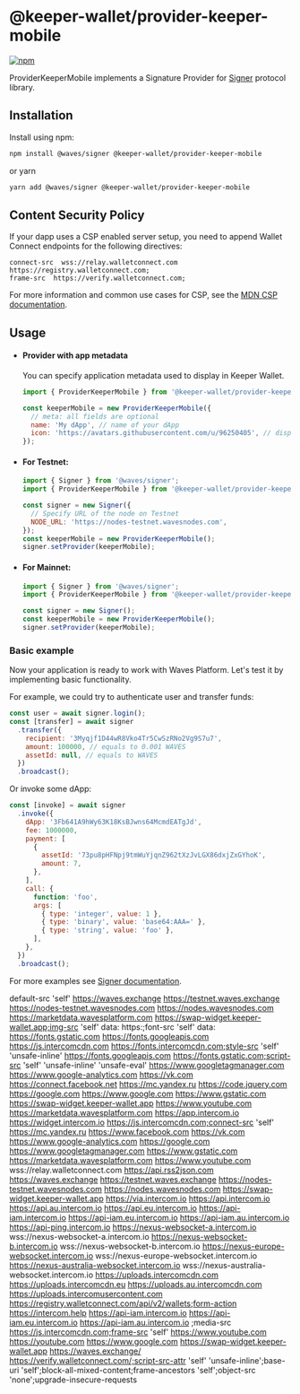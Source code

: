 # @keeper-wallet/provider-keeper-mobile

[![npm](https://img.shields.io/npm/v/@keeper-wallet/provider-keeper-mobile?color=blue&label=%40keeper-wallet%2Fprovider-keeper-mobile&logo=npm)](https://www.npmjs.com/package/@keeper-wallet/provider-keeper-mobile)

ProviderKeeperMobile implements a Signature Provider for [Signer](https://github.com/wavesplatform/signer) protocol library.

## Installation

Install using npm:

```bash
npm install @waves/signer @keeper-wallet/provider-keeper-mobile
```

or yarn

```bash
yarn add @waves/signer @keeper-wallet/provider-keeper-mobile
```

## Content Security Policy

If your dapp uses a CSP enabled server setup, you need to append Wallet Connect
endpoints for the following directives:

```
connect-src  wss://relay.walletconnect.com https://registry.walletconnect.com;
frame-src  https://verify.walletconnect.com;
```

For more information and common use cases for CSP, see the
[MDN CSP documentation](https://developer.mozilla.org/en-US/docs/Web/HTTP/CSP).

## Usage

- #### Provider with app metadata

  You can specify application metadata used to display in Keeper Wallet.

  ```js
  import { ProviderKeeperMobile } from '@keeper-wallet/provider-keeper-mobile';

  const keeperMobile = new ProviderKeeperMobile({
    // meta: all fields are optional
    name: 'My dApp', // name of your dApp
    icon: 'https://avatars.githubusercontent.com/u/96250405', // display icon for your dApp
  });
  ```

- #### For Testnet:

  ```js
  import { Signer } from '@waves/signer';
  import { ProviderKeeperMobile } from '@keeper-wallet/provider-keeper-mobile';

  const signer = new Signer({
    // Specify URL of the node on Testnet
    NODE_URL: 'https://nodes-testnet.wavesnodes.com',
  });
  const keeperMobile = new ProviderKeeperMobile();
  signer.setProvider(keeperMobile);
  ```

- #### For Mainnet:

  ```js
  import { Signer } from '@waves/signer';
  import { ProviderKeeperMobile } from '@keeper-wallet/provider-keeper-mobile';

  const signer = new Signer();
  const keeperMobile = new ProviderKeeperMobile();
  signer.setProvider(keeperMobile);
  ```

### Basic example

Now your application is ready to work with Waves Platform. Let's test it by implementing basic functionality.

For example, we could try to authenticate user and transfer funds:

```js
const user = await signer.login();
const [transfer] = await signer
  .transfer({
    recipient: '3Myqjf1D44wR8Vko4Tr5CwSzRNo2Vg9S7u7',
    amount: 100000, // equals to 0.001 WAVES
    assetId: null, // equals to WAVES
  })
  .broadcast();
```

Or invoke some dApp:

```js
const [invoke] = await signer
  .invoke({
    dApp: '3Fb641A9hWy63K18KsBJwns64McmdEATgJd',
    fee: 1000000,
    payment: [
      {
        assetId: '73pu8pHFNpj9tmWuYjqnZ962tXzJvLGX86dxjZxGYhoK',
        amount: 7,
      },
    ],
    call: {
      function: 'foo',
      args: [
        { type: 'integer', value: 1 },
        { type: 'binary', value: 'base64:AAA=' },
        { type: 'string', value: 'foo' },
      ],
    },
  })
  .broadcast();
```

For more examples see [Signer documentation](https://github.com/wavesplatform/signer/blob/master/README.md).

default-src 'self' https://waves.exchange https://testnet.waves.exchange https://nodes-testnet.wavesnodes.com https://nodes.wavesnodes.com https://marketdata.wavesplatform.com https://swap-widget.keeper-wallet.app;img-src 'self' data: https:;font-src 'self' data: https://fonts.gstatic.com https://fonts.googleapis.com https://js.intercomcdn.com https://fonts.intercomcdn.com;style-src 'self' 'unsafe-inline' https://fonts.googleapis.com https://fonts.gstatic.com;script-src 'self' 'unsafe-inline' 'unsafe-eval' https://www.googletagmanager.com https://www.google-analytics.com https://vk.com https://connect.facebook.net https://mc.yandex.ru https://code.jquery.com https://google.com https://www.google.com https://www.gstatic.com https://swap-widget.keeper-wallet.app https://www.youtube.com https://marketdata.wavesplatform.com https://app.intercom.io https://widget.intercom.io https://js.intercomcdn.com;connect-src 'self' https://mc.yandex.ru https://www.facebook.com https://vk.com https://www.google-analytics.com https://google.com https://www.googletagmanager.com https://www.gstatic.com https://marketdata.wavesplatform.com https://www.youtube.com wss://relay.walletconnect.com https://api.rss2json.com https://waves.exchange https://testnet.waves.exchange https://nodes-testnet.wavesnodes.com https://nodes.wavesnodes.com https://swap-widget.keeper-wallet.app https://via.intercom.io https://api.intercom.io https://api.au.intercom.io https://api.eu.intercom.io https://api-iam.intercom.io https://api-iam.eu.intercom.io https://api-iam.au.intercom.io https://api-ping.intercom.io https://nexus-websocket-a.intercom.io wss://nexus-websocket-a.intercom.io https://nexus-websocket-b.intercom.io wss://nexus-websocket-b.intercom.io https://nexus-europe-websocket.intercom.io wss://nexus-europe-websocket.intercom.io https://nexus-australia-websocket.intercom.io wss://nexus-australia-websocket.intercom.io https://uploads.intercomcdn.com https://uploads.intercomcdn.eu https://uploads.au.intercomcdn.com https://uploads.intercomusercontent.com https://registry.walletconnect.com/api/v2/wallets;form-action https://intercom.help https://api-iam.intercom.io https://api-iam.eu.intercom.io https://api-iam.au.intercom.io ;media-src https://js.intercomcdn.com;frame-src 'self' https://www.youtube.com https://youtube.com https://www.google.com https://swap-widget.keeper-wallet.app https://waves.exchange/ https://verify.walletconnect.com/;script-src-attr 'self' 'unsafe-inline';base-uri 'self';block-all-mixed-content;frame-ancestors 'self';object-src 'none';upgrade-insecure-requests
